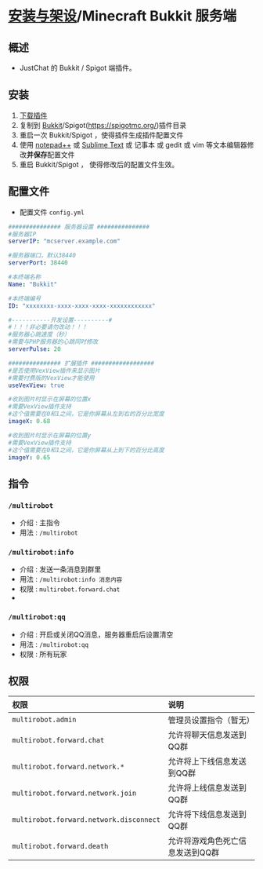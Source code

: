 # [安装与架设](../)/Minecraft Bukkit 服务端

## 概述
- JustChat 的 Bukkit / Spigot 端插件。

## 安装
1. [下载插件](https://github.com/ExerciseBook/JustChat/releases/)
1. 复制到 [Bukkit](https://bukkit.org/)/Spigot(https://spigotmc.org/)插件目录
1. 重启一次 Bukkit/Spigot ，使得插件生成插件配置文件
1. 使用 [notepad++](https://notepad-plus-plus.org/) 或 [Sublime Text](http://www.sublimetext.com/) 或 记事本 或 gedit 或 vim 等文本编辑器修改**并保存**配置文件
1. 重启 Bukkit/Spigot ， 使得修改后的配置文件生效。

## 配置文件 
- 配置文件 `config.yml`
```yaml
############### 服务器设置 ###############
#服务器IP
serverIP: "mcserver.example.com"

#服务器端口，默认38440
serverPort: 38440

#本终端名称
Name: "Bukkit"

#本终端编号
ID: "xxxxxxxx-xxxx-xxxx-xxxx-xxxxxxxxxxxx"

#-----------开发设置----------#
#！！！非必要请勿改动！！！
#服务器心跳速度（秒）
#需要与PHP服务器的心跳同时修改
serverPulse: 20

############### 扩展插件 ##################
#是否使用VexView插件来显示图片
#需要付费版的VexView才能使用
useVexView: true

#收到图片时显示在屏幕的位置x
#需要VexView插件支持
#这个值需要在0和1之间，它是你屏幕从左到右的百分比宽度
imageX: 0.68

#收到图片时显示在屏幕的位置y
#需要VexView插件支持
#这个值需要在0和1之间，它是你屏幕从上到下的百分比高度
imageY: 0.65
```

## 指令
### `/multirobot`
- 介绍 : 主指令
- 用法 : `/multirobot`

### `/multirobot:info`
- 介绍 : 发送一条消息到群里
- 用法 : `/multirobot:info 消息内容`
- 权限 : `multirobot.forward.chat`
- 
### `/multirobot:qq`
- 介绍 : 开启或关闭QQ消息，服务器重启后设置清空
- 用法 : `/multirobot:qq`
- 权限 : 所有玩家

## 权限
| 权限 | 说明 |
|:----|:-----|
|`multirobot.admin`|管理员设置指令（暂无）|
|`multirobot.forward.chat`|允许将聊天信息发送到QQ群|
|`multirobot.forward.network.*`|允许将上下线信息发送到QQ群|
|`multirobot.forward.network.join`|允许将上线信息发送到QQ群|
|`multirobot.forward.network.disconnect`|允许将下线信息发送到QQ群|
|`multirobot.forward.death`|允许将游戏角色死亡信息发送到QQ群|
